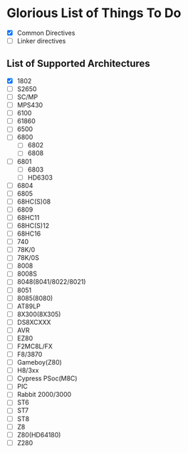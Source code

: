 # Glorious List of Things To Do

- [x] Common Directives
- [ ] Linker directives

## List of Supported Architectures

- [x] 1802
- [ ] S2650
- [ ] SC/MP
- [ ] MPS430
- [ ] 6100
- [ ] 61860
- [ ] 6500
- [ ] 6800
  - [ ] 6802
  - [ ] 6808
- [ ] 6801
  - [ ] 6803
  - [ ] HD6303
- [ ] 6804
- [ ] 6805
- [ ] 68HC(S)08
- [ ] 6809
- [ ] 68HC11
- [ ] 68HC(S)12
- [ ] 68HC16
- [ ] 740
- [ ] 78K/0
- [ ] 78K/0S
- [ ] 8008
- [ ] 8008S
- [ ] 8048(8041/8022/8021)
- [ ] 8051
- [ ] 8085(8080)
- [ ] AT89LP
- [ ] 8X300(8X305)
- [ ] DS8XCXXX
- [ ] AVR
- [ ] EZ80
- [ ] F2MC8L/FX
- [ ] F8/3870
- [ ] Gameboy(Z80)
- [ ] H8/3xx
- [ ] Cypress PSoc(M8C)
- [ ] PIC
- [ ] Rabbit 2000/3000
- [ ] ST6
- [ ] ST7
- [ ] ST8
- [ ] Z8
- [ ] Z80(HD64180)
- [ ] Z280

